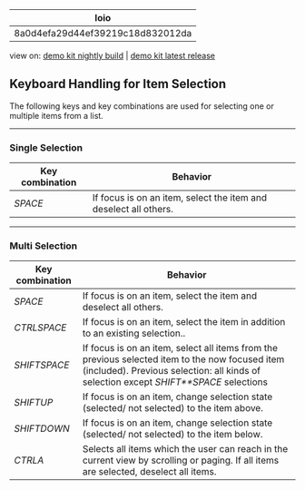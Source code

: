 <!-- loio8a0d4efa29d44ef39219c18d832012da -->

| loio |
| -----|
| 8a0d4efa29d44ef39219c18d832012da |

<div id="loio">

view on: [demo kit nightly build](https://openui5nightly.hana.ondemand.com/#/topic/8a0d4efa29d44ef39219c18d832012da) | [demo kit latest release](https://openui5.hana.ondemand.com/#/topic/8a0d4efa29d44ef39219c18d832012da)</div>

## Keyboard Handling for Item Selection

The following keys and key combinations are used for selecting one or multiple items from a list.

***

### Single Selection

|Key combination|Behavior|
|---------------|--------|
|*SPACE*|If focus is on an item, select the item and deselect all others.|

***

### Multi Selection

|Key combination|Behavior|
|---------------|--------|
|*SPACE*|If focus is on an item, select the item and deselect all others.|
|*CTRLSPACE*|If focus is on an item, select the item in addition to an existing selection..|
|*SHIFTSPACE*|If focus is on an item, select all items from the previous selected item to the now focused item \(included\). Previous selection: all kinds of selection except *SHIFT**SPACE* selections|
|*SHIFTUP*|If focus is on an item, change selection state \(selected/ not selected\) to the item above.|
|*SHIFTDOWN*|If focus is on an item, change selection state \(selected/ not selected\) to the item below.|
|*CTRLA*|Selects all items which the user can reach in the current view by scrolling or paging. If all items are selected, deselect all items.|

